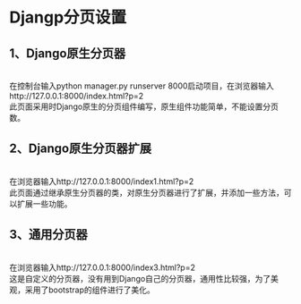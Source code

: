 Djangp分页设置
====
## 1、Django原生分页器
<br>在控制台输入python manager.py runserver 8000启动项目，在浏览器输入http://127.0.0.1:8000/index.html?p=2
<br>此页面采用时Django原生的分页组件编写，原生组件功能简单，不能设置分页数。
## 2、Django原生分页器扩展
<br>在浏览器输入http://127.0.0.1:8000/index1.html?p=2
<br>此页面通过继承原生分页器的类，对原生分页器进行了扩展，并添加一些方法，可以扩展一些功能。
## 3、通用分页器
<br>在浏览器输入http://127.0.0.1:8000/index3.html?p=2
<br>这是自定义的分页器，没有用到Django自己的分页器，通用性比较强，为了美观，采用了bootstrap的组件进行了美化。
